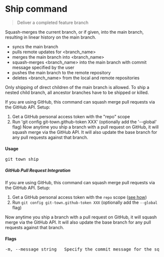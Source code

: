 <h1 textrun="command-heading">Ship command</h1>

<blockquote textrun="command-summary">
Deliver a completed feature branch
</blockquote>

<a textrun="command-description">
Squash-merges the current branch, or <branch_name> if given,
into the main branch, resulting in linear history on the main branch.

- syncs the main branch
- pulls remote updates for <branch_name>
- merges the main branch into <branch_name>
- squash-merges <branch_name> into the main branch
  with commit message specified by the user
- pushes the main branch to the remote repository
- deletes <branch_name> from the local and remote repositories

Only shipping of direct children of the main branch is allowed.
To ship a nested child branch, all ancestor branches have to be shipped or killed.

If you are using GitHub, this command can squash merge pull requests via the GitHub API.
Setup:
1. Get a GitHub personal access token with the "repo" scope
2. Run 'git config git-town.github-token XXX' (optionally add the '--global' flag)
Now anytime you ship a branch with a pull request on GitHub, it will squash merge via the GitHub API.
It will also update the base branch for any pull requests against that branch.
</a>


#### Usage

<pre textrun="command-usage">
git town ship
</pre>


##### GitHub Pull Request Integration

If you are using GitHub, this command can squash merge pull requests via the GitHub API. Setup:

1. Get a GitHub personal access token with the `repo` scope ([see how](https://help.github.com/articles/creating-a-personal-access-token-for-the-command-line))
2. Run `git config git-town.github-token XXX` (optionally add the `--global` flag)

Now anytime you ship a branch with a pull request on GitHub, it will squash merge via the GitHub API.
It will also update the base branch for any pull requests against that branch.


#### Flags

<pre textrun="command-flags">
-m, --message string   Specify the commit message for the squash commit
</pre>
